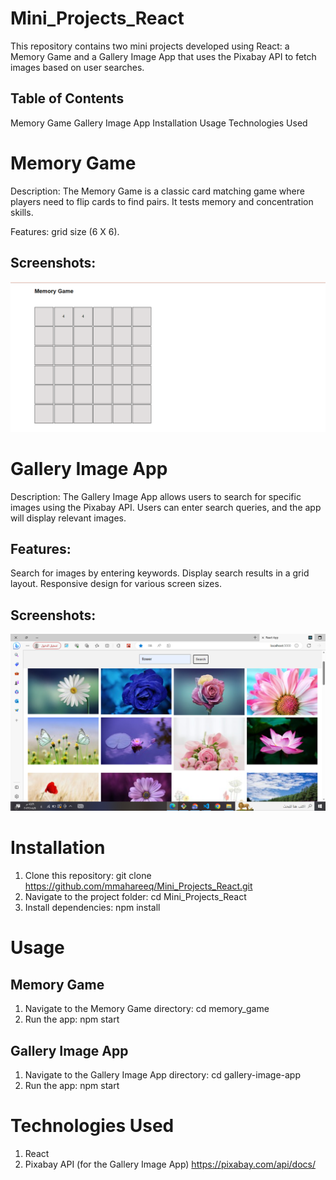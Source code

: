 # Mini_Projects_React
This repository contains two mini projects developed using React: a Memory Game and a Gallery Image App that uses the Pixabay API to fetch images based on user searches.

## Table of Contents
Memory Game
Gallery Image App
Installation
Usage
Technologies Used

# Memory Game
Description: The Memory Game is a classic card matching game where players need to flip cards to find pairs. It tests memory and concentration skills.

Features:
grid size (6 X 6).

## Screenshots:
![Alt text](img3.png)



# Gallery Image App
Description: The Gallery Image App allows users to search for specific images using the Pixabay API. Users can enter search queries, and the app will display relevant images.

## Features:

Search for images by entering keywords.
Display search results in a grid layout.
Responsive design for various screen sizes.

## Screenshots:
![Alt text](img2.png)

# Installation
 1. Clone this repository: git clone https://github.com/mmahareeq/Mini_Projects_React.git
 2. Navigate to the project folder: cd Mini_Projects_React
 3. Install dependencies: npm install

# Usage
## Memory Game
  1. Navigate to the Memory Game directory: cd memory_game
  2. Run the app: npm start
## Gallery Image App
  1. Navigate to the Gallery Image App directory: cd gallery-image-app
  2. Run the app: npm start

# Technologies Used
 1. React
 2. Pixabay API (for the Gallery Image App) https://pixabay.com/api/docs/